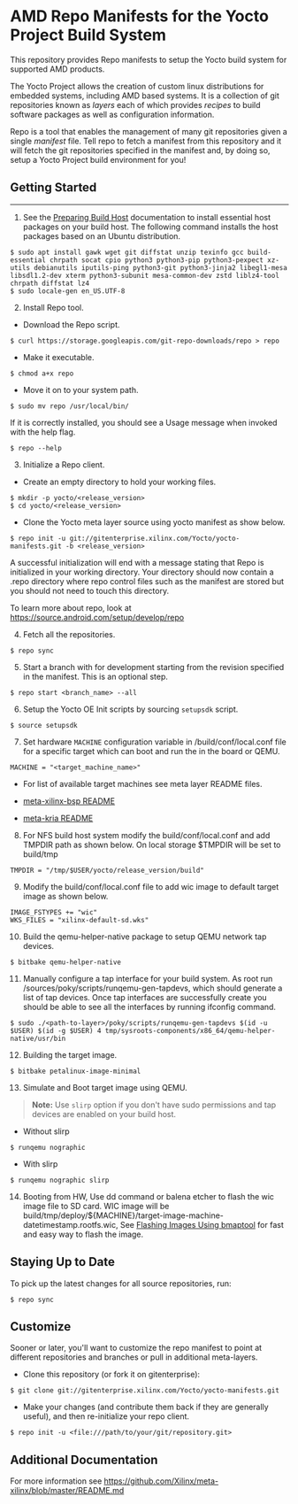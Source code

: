 # AMD Repo Manifests for the Yocto Project Build System

This repository provides Repo manifests to setup the Yocto build system for
supported AMD products.

The Yocto Project allows the creation of custom linux distributions for
embedded systems, including AMD based systems.  It is a collection of git
repositories known as *layers* each of which provides *recipes* to build
software packages as well as configuration information.

Repo is a tool that enables the management of many git repositories given a
single *manifest* file.  Tell repo to fetch a manifest from this repository and
it will fetch the git repositories specified in the manifest and, by doing so,
setup a Yocto Project build environment for you!


## Getting Started
---
1. See the [Preparing Build Host](https://docs.yoctoproject.org/singleindex.html#preparing-the-build-host)
   documentation to install essential host packages on your build host. The
   following command installs the host packages based on an Ubuntu distribution.
```
$ sudo apt install gawk wget git diffstat unzip texinfo gcc build-essential chrpath socat cpio python3 python3-pip python3-pexpect xz-utils debianutils iputils-ping python3-git python3-jinja2 libegl1-mesa libsdl1.2-dev xterm python3-subunit mesa-common-dev zstd liblz4-tool chrpath diffstat lz4
$ sudo locale-gen en_US.UTF-8
```

2.  Install Repo tool.

* Download the Repo script.
```
$ curl https://storage.googleapis.com/git-repo-downloads/repo > repo
```

* Make it executable.
```
$ chmod a+x repo
```

* Move it on to your system path.
```
$ sudo mv repo /usr/local/bin/
```

If it is correctly installed, you should see a Usage message when invoked
with the help flag.
```
$ repo --help
```
3. Initialize a Repo client.

* Create an empty directory to hold your working files.
```
$ mkdir -p yocto/<release_version>
$ cd yocto/<release_version>
```

* Clone the Yocto meta layer source using yocto manifest as show below.
```
$ repo init -u git://gitenterprise.xilinx.com/Yocto/yocto-manifests.git -b <release_version>
```
A successful initialization will end with a message stating that Repo is
initialized in your working directory. Your directory should now contain a
.repo directory where repo control files such as the manifest are stored but
you should not need to touch this directory.

To learn more about repo, look at https://source.android.com/setup/develop/repo

4. Fetch all the repositories.
```
$ repo sync
```

5. Start a branch with for development starting from the revision specified in
   the manifest. This is an optional step.
```
$ repo start <branch_name> --all
```

6. Setup the Yocto OE Init scripts by sourcing `setupsdk` script.
```
$ source setupsdk
```

7. Set hardware `MACHINE` configuration variable in <proj-dir>/build/conf/local.conf
   file for a specific target which can boot and run the in the board or QEMU.
```
MACHINE = "<target_machine_name>"
```
* For list of available target machines see meta layer README files.

 * [meta-xilinx-bsp README](https://github.com/Xilinx/meta-xilinx/tree/master/meta-xilinx-bsp#amd-xilinx-evaluation-boards-bsp-machines-files)
 * [meta-kria README](https://github.com/Xilinx/meta-xilinx/tree/master/meta-xilinx-bsp#amd-xilinx-evaluation-boards-bsp-machines-files)

8. For NFS build host system modify the build/conf/local.conf and add TMPDIR
   path as shown below. On local storage $TMPDIR will be set to build/tmp
```
TMPDIR = "/tmp/$USER/yocto/release_version/build"
```

9. Modify the build/conf/local.conf file to add wic image to default target
   image as shown below.
```
IMAGE_FSTYPES += "wic"
WKS_FILES = "xilinx-default-sd.wks"
```

10. Build the qemu-helper-native package to setup QEMU network tap devices.
```
$ bitbake qemu-helper-native
```

11. Manually configure a tap interface for your build system. As root run
   <path-to>/sources/poky/scripts/runqemu-gen-tapdevs, which should generate a
   list of tap devices. Once tap interfaces are successfully create you should
   be able to see all the interfaces by running ifconfig command.

```
$ sudo ./<path-to-layer>/poky/scripts/runqemu-gen-tapdevs $(id -u $USER) $(id -g $USER) 4 tmp/sysroots-components/x86_64/qemu-helper-native/usr/bin
```

12. Building the target image.
```
$ bitbake petalinux-image-minimal
```

13. Simulate and Boot target image using QEMU.
> **Note:** Use `slirp` option if you don't have sudo permissions and tap devices
  are enabled on your build host.

* Without slirp
```
$ runqemu nographic
```

* With slirp
```
$ runqemu nographic slirp
```

14. Booting from HW, Use dd command or balena etcher to flash the wic image file
    to SD card. WIC image will be build/tmp/deploy/${MACHINE}/target-image-machine-datetimestamp.rootfs.wic,
    See [Flashing Images Using bmaptool](https://docs.yoctoproject.org/singleindex.html#flashing-images-using-bmaptool)
    for fast and easy way to flash the image.

## Staying Up to Date

To pick up the latest changes for all source repositories, run:
```
$ repo sync
```

## Customize

Sooner or later, you'll want to customize the repo manifest to point at different repositories and branches or pull in additional meta-layers.

* Clone this repository (or fork it on gitenterprise):
```
$ git clone git://gitenterprise.xilinx.com/Yocto/yocto-manifests.git
```

* Make your changes (and contribute them back if they are generally useful), and then re-initialize your repo client.
```
$ repo init -u <file:///path/to/your/git/repository.git>
```

## Additional Documentation

For more information see https://github.com/Xilinx/meta-xilinx/blob/master/README.md
